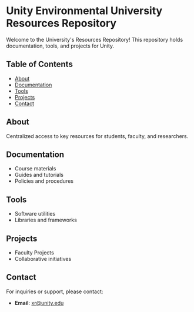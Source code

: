 # Unity Environmental University Resources Repository

Welcome to the University's Resources Repository! This repository holds documentation, tools, and projects for Unity.

## Table of Contents
- [About](#about)
- [Documentation](#documentation)
- [Tools](#tools)
- [Projects](#projects)
- [Contact](#contact)

## About
Centralized access to key resources for students, faculty, and researchers.

## Documentation
- Course materials
- Guides and tutorials
- Policies and procedures

## Tools
- Software utilities
- Libraries and frameworks

## Projects
- Faculty Projects
- Collaborative initiatives

## Contact
For inquiries or support, please contact:
- **Email**: xr@unity.edu
